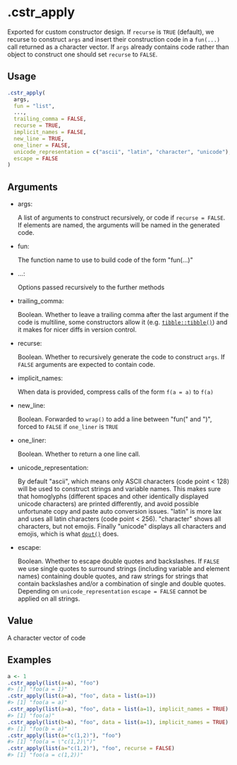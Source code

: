 # .cstr_apply

Exported for custom constructor design. If `recurse` is `TRUE`
(default), we recurse to construct `args` and insert their construction
code in a `fun(...)` call returned as a character vector. If `args`
already contains code rather than object to construct one should set
`recurse` to `FALSE`.

## Usage

``` r
.cstr_apply(
  args,
  fun = "list",
  ...,
  trailing_comma = FALSE,
  recurse = TRUE,
  implicit_names = FALSE,
  new_line = TRUE,
  one_liner = FALSE,
  unicode_representation = c("ascii", "latin", "character", "unicode"),
  escape = FALSE
)
```

## Arguments

- args:

  A list of arguments to construct recursively, or code if
  `recurse = FALSE`. If elements are named, the arguments will be named
  in the generated code.

- fun:

  The function name to use to build code of the form "fun(...)"

- ...:

  Options passed recursively to the further methods

- trailing_comma:

  Boolean. Whether to leave a trailing comma after the last argument if
  the code is multiline, some constructors allow it (e.g.
  [`tibble::tibble()`](https://tibble.tidyverse.org/reference/tibble.html))
  and it makes for nicer diffs in version control.

- recurse:

  Boolean. Whether to recursively generate the code to construct `args`.
  If `FALSE` arguments are expected to contain code.

- implicit_names:

  When data is provided, compress calls of the form `f(a = a)` to `f(a)`

- new_line:

  Boolean. Forwarded to `wrap()` to add a line between "fun(" and ")",
  forced to `FALSE` if `one_liner` is `TRUE`

- one_liner:

  Boolean. Whether to return a one line call.

- unicode_representation:

  By default "ascii", which means only ASCII characters (code point
  \< 128) will be used to construct strings and variable names. This
  makes sure that homoglyphs (different spaces and other identically
  displayed unicode characters) are printed differently, and avoid
  possible unfortunate copy and paste auto conversion issues. "latin" is
  more lax and uses all latin characters (code point \< 256).
  "character" shows all characters, but not emojis. Finally "unicode"
  displays all characters and emojis, which is what
  [`dput()`](https://rdrr.io/r/base/dput.html) does.

- escape:

  Boolean. Whether to escape double quotes and backslashes. If `FALSE`
  we use single quotes to surround strings (including variable and
  element names) containing double quotes, and raw strings for strings
  that contain backslashes and/or a combination of single and double
  quotes. Depending on `unicode_representation` `escape = FALSE` cannot
  be applied on all strings.

## Value

A character vector of code

## Examples

``` r
a <- 1
.cstr_apply(list(a=a), "foo")
#> [1] "foo(a = 1)"
.cstr_apply(list(a=a), "foo", data = list(a=1))
#> [1] "foo(a = a)"
.cstr_apply(list(a=a), "foo", data = list(a=1), implicit_names = TRUE)
#> [1] "foo(a)"
.cstr_apply(list(b=a), "foo", data = list(a=1), implicit_names = TRUE)
#> [1] "foo(b = a)"
.cstr_apply(list(a="c(1,2)"), "foo")
#> [1] "foo(a = \"c(1,2)\")"
.cstr_apply(list(a="c(1,2)"), "foo", recurse = FALSE)
#> [1] "foo(a = c(1,2))"
```
